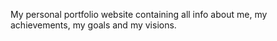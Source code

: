 My personal portfolio website containing all info about me, my achievements, my goals and my visions.
